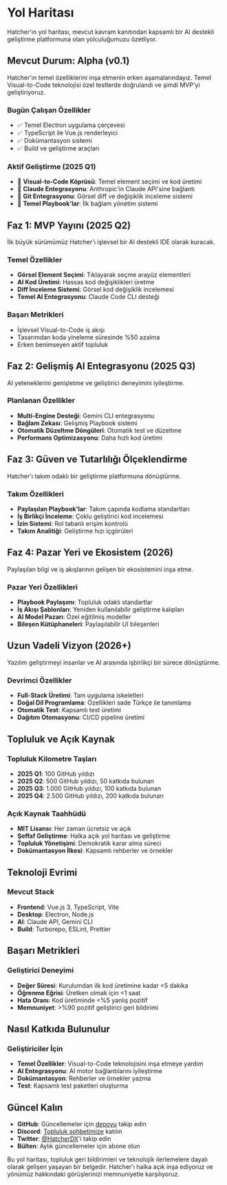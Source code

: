 # Yol Haritası

Hatcher'ın yol haritası, mevcut kavram kanıtından kapsamlı bir AI destekli geliştirme platformuna olan yolculuğumuzu özetliyor.

## Mevcut Durum: Alpha (v0.1)

Hatcher'ın temel özelliklerini inşa etmenin erken aşamalarındayız. Temel Visual-to-Code teknolojisi özel testlerde doğrulandı ve şimdi MVP'yi geliştiriyoruz.

### Bugün Çalışan Özellikler

- ✅ Temel Electron uygulama çerçevesi
- ✅ TypeScript ile Vue.js renderleyici
- ✅ Dokümantasyon sistemi
- ✅ Build ve geliştirme araçları

### Aktif Geliştirme (2025 Q1)

- 🔄 **Visual-to-Code Köprüsü**: Temel element seçimi ve kod üretimi
- 🔄 **Claude Entegrasyonu**: Anthropic'in Claude API'sine bağlantı
- 🔄 **Git Entegrasyonu**: Görsel diff ve değişiklik inceleme sistemi
- 🔄 **Temel Playbook'lar**: İlk bağlam yönetim sistemi

## Faz 1: MVP Yayını (2025 Q2)

İlk büyük sürümümüz Hatcher'ı işlevsel bir AI destekli IDE olarak kuracak.

### Temel Özellikler

- **Görsel Element Seçimi**: Tıklayarak seçme arayüz elementleri
- **AI Kod Üretimi**: Hassas kod değişiklikleri üretme
- **Diff İnceleme Sistemi**: Görsel kod değişiklik incelemesi
- **Temel AI Entegrasyonu**: Claude Code CLI desteği

### Başarı Metrikleri

- İşlevsel Visual-to-Code iş akışı
- Tasarımdan koda yineleme süresinde %50 azalma
- Erken benimseyen aktif topluluk

## Faz 2: Gelişmiş AI Entegrasyonu (2025 Q3)

AI yeteneklerini genişletme ve geliştirici deneyimini iyileştirme.

### Planlanan Özellikler

- **Multi-Engine Desteği**: Gemini CLI entegrasyonu
- **Bağlam Zekası**: Gelişmiş Playbook sistemi
- **Otomatik Düzeltme Döngüleri**: Otomatik test ve düzeltme
- **Performans Optimizasyonu**: Daha hızlı kod üretimi

## Faz 3: Güven ve Tutarlılığı Ölçeklendirme

Hatcher'ı takım odaklı bir geliştirme platformuna dönüştürme.

### Takım Özellikleri

- **Paylaşılan Playbook'lar**: Takım çapında kodlama standartları
- **İş Birlikçi İnceleme**: Çoklu geliştirici kod incelemesi
- **İzin Sistemi**: Rol tabanlı erişim kontrolü
- **Takım Analitiği**: Geliştirme hızı içgörüleri

## Faz 4: Pazar Yeri ve Ekosistem (2026)

Paylaşılan bilgi ve iş akışlarının gelişen bir ekosistemini inşa etme.

### Pazar Yeri Özellikleri

- **Playbook Paylaşımı**: Topluluk odaklı standartlar
- **İş Akışı Şablonları**: Yeniden kullanılabilir geliştirme kalıpları
- **AI Model Pazarı**: Özel eğitilmiş modeller
- **Bileşen Kütüphaneleri**: Paylaşılabilir UI bileşenleri

## Uzun Vadeli Vizyon (2026+)

Yazılım geliştirmeyi insanlar ve AI arasında işbirlikçi bir sürece dönüştürme.

### Devrimci Özellikler

- **Full-Stack Üretimi**: Tam uygulama iskeletleri
- **Doğal Dil Programlama**: Özellikleri sade Türkçe ile tanımlama
- **Otomatik Test**: Kapsamlı test üretimi
- **Dağıtım Otomasyonu**: CI/CD pipeline üretimi

## Topluluk ve Açık Kaynak

### Topluluk Kilometre Taşları

- **2025 Q1**: 100 GitHub yıldızı
- **2025 Q2**: 500 GitHub yıldızı, 50 katkıda bulunan
- **2025 Q3**: 1.000 GitHub yıldızı, 100 katkıda bulunan
- **2025 Q4**: 2.500 GitHub yıldızı, 200 katkıda bulunan

### Açık Kaynak Taahhüdü

- **MIT Lisansı**: Her zaman ücretsiz ve açık
- **Şeffaf Geliştirme**: Halka açık yol haritası ve geliştirme
- **Topluluk Yönetişimi**: Demokratik karar alma süreci
- **Dokümantasyon İlkesi**: Kapsamlı rehberler ve örnekler

## Teknoloji Evrimi

### Mevcut Stack

- **Frontend**: Vue.js 3, TypeScript, Vite
- **Desktop**: Electron, Node.js
- **AI**: Claude API, Gemini CLI
- **Build**: Turborepo, ESLint, Prettier

## Başarı Metrikleri

### Geliştirici Deneyimi

- **Değer Süresi**: Kurulumdan ilk kod üretimine kadar <5 dakika
- **Öğrenme Eğrisi**: Üretken olmak için <1 saat
- **Hata Oranı**: Kod üretiminde <%5 yanlış pozitif
- **Memnuniyet**: >%90 pozitif geliştirici geri bildirimi

## Nasıl Katkıda Bulunulur

### Geliştiriciler İçin

- **Temel Özellikler**: Visual-to-Code teknolojisini inşa etmeye yardım
- **AI Entegrasyonu**: AI motor bağlantılarını iyileştirme
- **Dokümantasyon**: Rehberler ve örnekler yazma
- **Test**: Kapsamlı test paketleri oluşturma

## Güncel Kalın

- **GitHub**: Güncellemeler için [depoyu](https://github.com/HatcherDX/dx-engine) takip edin
- **Discord**: [Topluluk sohbetimize](https://discord.gg/hatcher) katılın
- **Twitter**: [@HatcherDX](https://twitter.com/HatcherDX)'i takip edin
- **Bülten**: Aylık güncellemeler için abone olun

Bu yol haritası, topluluk geri bildirimleri ve teknolojik ilerlemelere dayalı olarak gelişen yaşayan bir belgedir. Hatcher'ı halka açık inşa ediyoruz ve yönümüz hakkındaki görüşlerinizi memnuniyetle karşılıyoruz.

